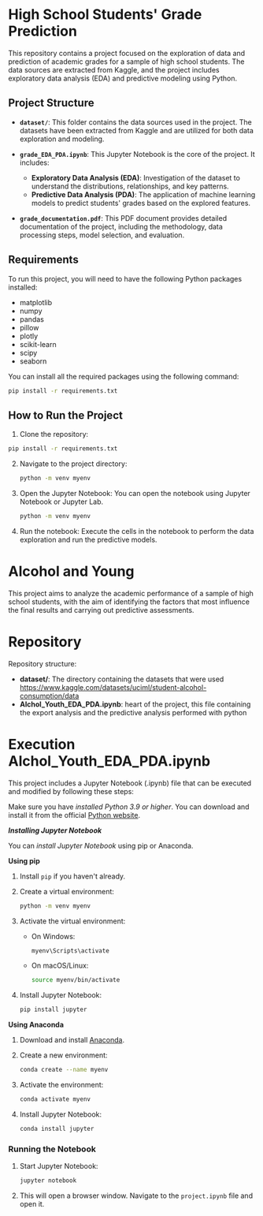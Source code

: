 # High School Students' Grade Prediction

This repository contains a project focused on the exploration of data and prediction of academic grades for a sample of high school students. The data sources are extracted from Kaggle, and the project includes exploratory data analysis (EDA) and predictive modeling using Python.

## Project Structure

- **`dataset/`**: This folder contains the data sources used in the project. The datasets have been extracted from Kaggle and are utilized for both data exploration and modeling.

- **`grade_EDA_PDA.ipynb`**: This Jupyter Notebook is the core of the project. It includes:
  - **Exploratory Data Analysis (EDA)**: Investigation of the dataset to understand the distributions, relationships, and key patterns.
  - **Predictive Data Analysis (PDA)**: The application of machine learning models to predict students' grades based on the explored features.

- **`grade_documentation.pdf`**: This PDF document provides detailed documentation of the project, including the methodology, data processing steps, model selection, and evaluation.

## Requirements

To run this project, you will need to have the following Python packages installed:

- matplotlib
- numpy
- pandas
- pillow
- plotly
- scikit-learn
- scipy
- seaborn

You can install all the required packages using the following command:

```bash
pip install -r requirements.txt
```
## How to Run the Project

1. Clone the repository:
```bash
pip install -r requirements.txt
```
2. Navigate to the project directory:
    ```bash
    python -m venv myenv
    ```
3. Open the Jupyter Notebook: You can open the notebook using Jupyter Notebook or Jupyter Lab.
    ```bash
    python -m venv myenv
    ```
4. Run the notebook: Execute the cells in the notebook to perform the data exploration and run the predictive models.


# Alcohol and Young

This project aims to analyze the academic performance of a sample of high school students, with the aim of identifying the factors that most influence the final results and carrying out predictive assessments.


# Repository

Repository structure:

- **dataset/**: The directory containing the datasets that were used https://www.kaggle.com/datasets/uciml/student-alcohol-consumption/data
- **Alchol_Youth_EDA_PDA.ipynb**: heart of the project, this file containing the export analysis and the predictive analysis performed with python

# Execution Alchol_Youth_EDA_PDA.ipynb

This project includes a Jupyter Notebook (.ipynb) file that can be executed and modified by following these steps:

Make sure you have <i>installed Python 3.9 or higher</i>. You can download and install it from the official [Python website](https://www.python.org/downloads/).

<b><i>Installing Jupyter Notebook</i></b>

You can <i>install Jupyter Notebook</i> using pip or Anaconda.

<b>Using pip</b>

1. Install `pip` if you haven't already.
2. Create a virtual environment:

    ```bash
    python -m venv myenv
    ```

3. Activate the virtual environment:

    - On Windows:

      ```bash
      myenv\Scripts\activate
      ```

    - On macOS/Linux:

      ```bash
      source myenv/bin/activate
      ```

4. Install Jupyter Notebook:

    ```bash
    pip install jupyter
    ```

<b>Using Anaconda</b>

1. Download and install [Anaconda](https://www.anaconda.com/products/individual).
2. Create a new environment:

    ```bash
    conda create --name myenv
    ```

3. Activate the environment:

    ```bash
    conda activate myenv
    ```

4. Install Jupyter Notebook:

    ```bash
    conda install jupyter
    ```

### Running the Notebook

1. Start Jupyter Notebook:

    ```bash
    jupyter notebook
    ```

2. This will open a browser window. Navigate to the `project.ipynb` file and open it.
